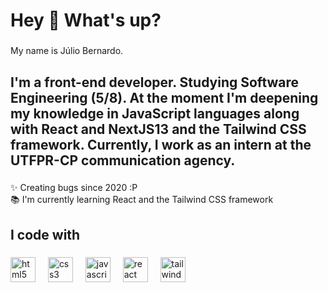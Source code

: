 <h1 align="left">Hey 👋 What's up?</h1>

###

<p align="left">My name is Júlio Bernardo.</p>

###

<h2 align="left">I'm a front-end developer. Studying Software Engineering (5/8). At the moment I'm deepening my knowledge in JavaScript languages along with React and NextJS13 and the Tailwind CSS framework. Currently, I work as an intern at the UTFPR-CP communication agency.</h2>

###

<p align="left">✨ Creating bugs since 2020 :P<br>📚 I'm currently learning React and the Tailwind CSS framework</p>

###

<h2 align="left">I code with</h2>

###

<div align="left">
  <img src="https://cdn.jsdelivr.net/gh/devicons/devicon/icons/html5/html5-original.svg" height="40" alt="html5 logo"  />
  <img width="12" />
  <img src="https://cdn.jsdelivr.net/gh/devicons/devicon/icons/css3/css3-original.svg" height="40" alt="css3 logo"  />
  <img width="12" />
  <img src="https://cdn.jsdelivr.net/gh/devicons/devicon/icons/javascript/javascript-original.svg" height="40" alt="javascript logo"  />
  <img width="12" />
  <img src="https://cdn.jsdelivr.net/gh/devicons/devicon/icons/react/react-original.svg" height="40" alt="react logo"  />
  <img width="12" />
  <img src="https://cdn.jsdelivr.net/gh/devicons/devicon/icons/tailwindcss/tailwindcss-original-wordmark.svg" height="40" alt="tailwindcss logo"  />
</div>

###
